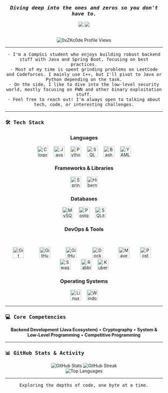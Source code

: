 
<div align="center">
  <h3><em><samp>Diving deep into the ones and zeros so you don't have to.</samp></em></h3>
  
  <a href="https://www.linkedin.com/in/el-haddad-mohamed-959385254/"><img src="https://img.shields.io/badge/-LinkedIn-0A66C2?style=for-the-badge&logo=linkedin&logoColor=white"></a>
  <a href="https://github.com/0xZKc0de"><img src="https://img.shields.io/github/followers/0xZKc0de?label=Follow&style=for-the-badge&logo=github"></a>
  
  <br>

  <img src="https://komarev.com/ghpvc/?username=0xZKc0de&label=Profile%20Views&color=0e75b6&style=flat-square" alt="0xZKc0de Profile Views" /> 
</div>

---

<p align="center">
  <samp>
    - I'm a CompSci student who enjoys building robust backend stuff with Java and Spring Boot, focusing on best practices.<br>
    - Most of my time is spent grinding problems on LeetCode and Codeforces. I mainly use C++, but I'll pivot to Java or Python depending on the task.<br>
    - On the side, I like to dive into the low-level security world, mostly focusing on PWN and other binary exploitation stuff.<br>
    - Feel free to reach out! I'm always open to talking about tech, code, or interesting challenges.
  </samp>
</p>

---

### <samp>🛠️ Tech Stack</samp>

<div align="center">
  
<h3 align="center">Languages</h3>
  <p align="center">
    <img src="https://cdn.jsdelivr.net/gh/devicons/devicon/icons/c/c-original.svg" height="35" alt="C logo" />
    <img width="10" />
    <img src="https://cdn.jsdelivr.net/gh/devicons/devicon/icons/java/java-original.svg" height="35" alt="Java logo" />
    <img width="10" />
    <img src="https://cdn.jsdelivr.net/gh/devicons/devicon/icons/python/python-original.svg" height="35" alt="Python logo" />
    <img width="10" />
    <img src="https://cdn.jsdelivr.net/gh/devicons/devicon@latest/icons/azuresqldatabase/azuresqldatabase-original.svg" height="35" alt="SQL logo" />
    <img width="10" />
    <img src="https://cdn.jsdelivr.net/gh/devicons/devicon/icons/bash/bash-original.svg" height="35" alt="Bash logo" />
    <img width="10" />
    <img src="https://cdn.jsdelivr.net/gh/devicons/devicon/icons/yaml/yaml-plain.svg" height="35" alt="YAML logo" />
  </p>
  
  <h3 align="center">Frameworks & Libraries</h3>
  <p align="center">
    <img src="https://cdn.jsdelivr.net/gh/devicons/devicon/icons/spring/spring-original.svg" height="35" alt="Spring Boot logo" />
    <img width="10" />
    <img src="https://cdn.jsdelivr.net/gh/devicons/devicon/icons/hibernate/hibernate-original.svg" height="35" alt="Hibernate logo" />
  </p>

  <h3 align="center">Databases</h3>
  <p align="center">
    <img src="https://cdn.jsdelivr.net/gh/devicons/devicon/icons/mysql/mysql-original.svg" height="35" alt="MySQL logo" />
    <img width="10" />
    <img src="https://cdn.jsdelivr.net/gh/devicons/devicon/icons/postgresql/postgresql-original.svg" height="35" alt="PostgreSQL logo" />
    <img width="10" />
    <img src="https://cdn.jsdelivr.net/gh/devicons/devicon/icons/sqlite/sqlite-original.svg" height="35" alt="SQLite logo" />
  </p>
  
<h3 align="center">DevOps & Tools</h3>
  <p align="center">
    <img src="https://cdn.jsdelivr.net/gh/devicons/devicon/icons/git/git-original.svg" height="35" alt="Git logo" />
    <img width="10" />
    <img src="https://cdn.jsdelivr.net/gh/devicons/devicon/icons/github/github-original.svg" height="35" alt="GitHub logo" />
    <img width="10" />
    <img src="https://cdn.jsdelivr.net/gh/devicons/devicon/icons/githubactions/githubactions-original.svg" height="35" alt="GitHub Actions logo" />
    <img width="10" />
    <img src="https://cdn.jsdelivr.net/gh/devicons/devicon/icons/docker/docker-original.svg" height="35" alt="Docker logo" />
    <img width="10" />
    <img src="https://cdn.jsdelivr.net/gh/devicons/devicon/icons/maven/maven-original.svg" height="35" alt="Maven logo" />
    <img width="10" />
    <img src="https://cdn.jsdelivr.net/gh/devicons/devicon/icons/postman/postman-original.svg" height="35" alt="Postman logo" />
    <img width="10" />
    <img src="https://cdn.jsdelivr.net/gh/devicons/devicon/icons/swagger/swagger-original.svg" height="35" alt="Swagger logo" />
    <img width="10" />
    <img src="https://cdn.jsdelivr.net/gh/devicons/devicon/icons/rabbitmq/rabbitmq-original.svg" height="35" alt="RabbitMQ logo" />
    <img width="10" />
    <img src="https://cdn.jsdelivr.net/gh/devicons/devicon/icons/kubernetes/kubernetes-plain.svg" height="35" alt="Kubernetes logo" />
  </p>

  <h3 align="center">Operating Systems</h3>
  <p align="center">
    <img src="https://cdn.jsdelivr.net/gh/devicons/devicon/icons/linux/linux-original.svg" height="35" alt="Linux logo" />
    <img width="10" />
    <img src="https://cdn.jsdelivr.net/gh/devicons/devicon/icons/windows8/windows8-original.svg" height="35" alt="Windows logo" />
  </p>
  
</div>

---

### <samp>💻 Core Competencies</samp>

<div align="center">
  <b>Backend Development (Java Ecosystem)</b> •
  <b>Cryptography </b> •
  <b>System & Low-Level Programming</b> •
  <b>Competitive Programming</b>
</div>

---

### <samp>📊 GitHub Stats & Activity</samp>

<div align="center">
  <img src="https://github-readme-stats.vercel.app/api?username=0xZKc0de&show_icons=true&theme=dark&include_all_commits=true" alt="GitHub Stats">
  <img src="https://github-readme-streak-stats.herokuapp.com/?user=0xZKc0de&theme=dark" alt="GitHub Streak">
  <br>
  <img src="https://github-readme-stats.vercel.app/api/top-langs?username=0xZKc0de&show_icons=true&layout=compact&langs_count=6&theme=dark" alt="Top Languages">
</div>

---

<p align="center">
  <samp>Exploring the depths of code, one byte at a time.</samp>
</p>
